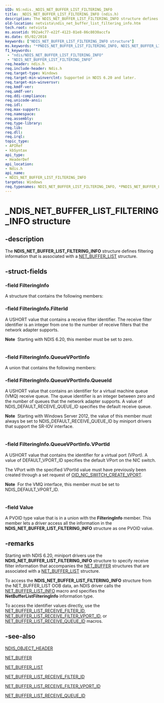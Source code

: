 ```yaml
---
UID: NS:ndis._NDIS_NET_BUFFER_LIST_FILTERING_INFO
title: _NDIS_NET_BUFFER_LIST_FILTERING_INFO (ndis.h)
description: The NDIS_NET_BUFFER_LIST_FILTERING_INFO structure defines filtering information that is associated with a NET_BUFFER_LIST structure.
old-location: netvista\ndis_net_buffer_list_filtering_info.htm
tech.root: netvista
ms.assetid: 992a4c77-e22f-4123-81e8-86c8030accfa
ms.date: 05/02/2018
keywords: ["NDIS_NET_BUFFER_LIST_FILTERING_INFO structure"]
ms.keywords: "*PNDIS_NET_BUFFER_LIST_FILTERING_INFO, NDIS_NET_BUFFER_LIST_FILTERING_INFO, NDIS_NET_BUFFER_LIST_FILTERING_INFO structure [Network Drivers Starting with Windows Vista], PNDIS_NET_BUFFER_LIST_FILTERING_INFO, PNDIS_NET_BUFFER_LIST_FILTERING_INFO structure pointer [Network Drivers Starting with Windows Vista], _NDIS_NET_BUFFER_LIST_FILTERING_INFO, ndis/NDIS_NET_BUFFER_LIST_FILTERING_INFO, ndis/PNDIS_NET_BUFFER_LIST_FILTERING_INFO, ndis_netbuf_macros_media_specific_ad9f53c1-d93a-4b73-9903-76aa54acd563.xml, netvista.ndis_net_buffer_list_filtering_info"
f1_keywords:
 - "ndis/NDIS_NET_BUFFER_LIST_FILTERING_INFO"
 - "NDIS_NET_BUFFER_LIST_FILTERING_INFO"
req.header: ndis.h
req.include-header: Ndis.h
req.target-type: Windows
req.target-min-winverclnt: Supported in NDIS 6.20 and later.
req.target-min-winversvr: 
req.kmdf-ver: 
req.umdf-ver: 
req.ddi-compliance: 
req.unicode-ansi: 
req.idl: 
req.max-support: 
req.namespace: 
req.assembly: 
req.type-library: 
req.lib: 
req.dll: 
req.irql: 
topic_type:
- APIRef
- kbSyntax
api_type:
- HeaderDef
api_location:
- Ndis.h
api_name:
- NDIS_NET_BUFFER_LIST_FILTERING_INFO
targetos: Windows
req.typenames: NDIS_NET_BUFFER_LIST_FILTERING_INFO, *PNDIS_NET_BUFFER_LIST_FILTERING_INFO
---
```


# _NDIS_NET_BUFFER_LIST_FILTERING_INFO structure


## -description


The <b>NDIS_NET_BUFFER_LIST_FILTERING_INFO</b> structure defines filtering information that is associated
  with a 
  <a href="https://docs.microsoft.com/windows-hardware/drivers/ddi/ndis/ns-ndis-_net_buffer_list">NET_BUFFER_LIST</a> structure.


## -struct-fields




### -field FilteringInfo

A structure that contains the following members:


### -field FilteringInfo.FilterId

A USHORT value that contains a receive filter identifier. The receive filter identifier is an
       integer from one to the number of receive filters that the network adapter supports. 

<div class="alert"><b>Note</b>  Starting with NDIS 6.20, this member must be set to zero.</div>
<div> </div>

### -field FilteringInfo.QueueVPortInfo

A union that contains the following members:


### -field FilteringInfo.QueueVPortInfo.QueueId

A USHORT value that contains an identifier for a virtual machine  queue (VMQ) receive queue. The queue identifier is an integer between zero
       and the number of queues that the network adapter supports. A value of NDIS_DEFAULT_RECEIVE_QUEUE_ID specifies
     the default receive queue.

<div class="alert"><b>Note</b>  Starting with Windows Server 2012, the value of this member must always be set to NDIS_DEFAULT_RECEIVE_QUEUE_ID  by miniport drivers that support the SR-IOV interface.</div>
<div> </div>

### -field FilteringInfo.QueueVPortInfo.VPortId

A USHORT value that contains the identifier for a virtual port (VPort). A value of DEFAULT_VPORT_ID specifies the default VPort on the NIC switch. 

The VPort with the specified VPortId value must have previously been created through a set request of <a href="https://docs.microsoft.com/windows-hardware/drivers/network/oid-nic-switch-create-vport">OID_NIC_SWITCH_CREATE_VPORT</a>.

<div class="alert"><b>Note</b>  For the VMQ interface, this member must be set to NDIS_DEFAULT_VPORT_ID.</div>
<div> </div>

### -field Value

A PVOID type value that is in a union with the 
      <b>FilteringInfo</b> member. This member lets a driver access all the information in the
      <b>NDIS_NET_BUFFER_LIST_FILTERING_INFO</b> structure as one PVOID value.


## -remarks



Starting with NDIS 6.20, miniport drivers  use the <b>NDIS_NET_BUFFER_LIST_FILTERING_INFO</b> structure to specify receive
    filter information that accompanies the 
    <a href="https://docs.microsoft.com/windows-hardware/drivers/ddi/ndis/ns-ndis-_net_buffer">NET_BUFFER</a> structures that are associated with a 
    <a href="https://docs.microsoft.com/windows-hardware/drivers/ddi/ndis/ns-ndis-_net_buffer_list">NET_BUFFER_LIST</a> structure.

To access the <b>NDIS_NET_BUFFER_LIST_FILTERING_INFO</b> structure from the NET_BUFFER_LIST OOB data, an NDIS
    driver calls the 
    <a href="https://docs.microsoft.com/windows-hardware/drivers/network/net-buffer-list-info">NET_BUFFER_LIST_INFO</a> macro and specifies
    the 
    <b>NetBufferListFilteringInfo</b>  information type.

To access the identifier values directly, use the 
    <a href="https://docs.microsoft.com/windows-hardware/drivers/network/net-buffer-list-receive-filter-id">
    NET_BUFFER_LIST_RECEIVE_FILTER_ID</a>, <a href="https://docs.microsoft.com/windows-hardware/drivers/network/net-buffer-list-receive-filter-vport-id">NET_BUFFER_LIST_RECEIVE_FILTER_VPORT_ID</a>, or 
    <a href="https://docs.microsoft.com/windows-hardware/drivers/network/net-buffer-list-receive-queue-id">
    NET_BUFFER_LIST_RECEIVE_QUEUE_ID</a> macros.




## -see-also




<a href="https://docs.microsoft.com/windows-hardware/drivers/ddi/ntddndis/ns-ntddndis-_ndis_object_header">NDIS_OBJECT_HEADER</a>



<a href="https://docs.microsoft.com/windows-hardware/drivers/ddi/ndis/ns-ndis-_net_buffer">NET_BUFFER</a>



<a href="https://docs.microsoft.com/windows-hardware/drivers/ddi/ndis/ns-ndis-_net_buffer_list">NET_BUFFER_LIST</a>



<a href="https://docs.microsoft.com/windows-hardware/drivers/network/net-buffer-list-receive-filter-id">
   NET_BUFFER_LIST_RECEIVE_FILTER_ID</a>



<a href="https://docs.microsoft.com/windows-hardware/drivers/network/net-buffer-list-receive-filter-vport-id">NET_BUFFER_LIST_RECEIVE_FILTER_VPORT_ID</a>



<a href="https://docs.microsoft.com/windows-hardware/drivers/network/net-buffer-list-receive-queue-id">
   NET_BUFFER_LIST_RECEIVE_QUEUE_ID</a>
 

 


